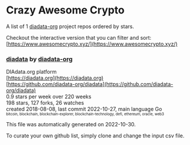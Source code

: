 # Crazy Awesome Crypto
A list of 1 [diadata-org](https://github.com/diadata-org) project repos ordered by stars.  

Checkout the interactive version that you can filter and sort: 
[https://www.awesomecrypto.xyz/](https://www.awesomecrypto.xyz/)  


### [diadata](https://github.com/diadata-org/diadata) by [diadata-org](https://github.com/diadata-org)  
DIAdata.org platform  
[https://diadata.org](https://diadata.org)  
[https://github.com/diadata-org/diadata](https://github.com/diadata-org/diadata)  
0.9 stars per week over 220 weeks  
198 stars, 127 forks, 26 watches  
created 2018-08-08, last commit 2022-10-27, main language Go  
<sub><sup>bitcoin, blockchain, blockchain-explorer, blockchain-technology, defi, ethereum, oracle, web3</sup></sub>


This file was automatically generated on 2022-10-30.  

To curate your own github list, simply clone and change the input csv file.  
